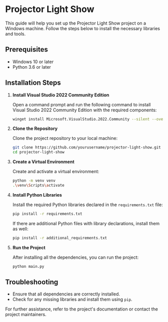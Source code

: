 # Projector Light Show

This guide will help you set up the Projector Light Show project on a Windows machine. Follow the steps below to install the necessary libraries and tools.

## Prerequisites

- Windows 10 or later
- Python 3.6 or later

## Installation Steps

1. **Install Visual Studio 2022 Community Edition**

    Open a command prompt and run the following command to install Visual Studio 2022 Community Edition with the required components:

    ```sh
    winget install Microsoft.VisualStudio.2022.Community --silent --override "--wait --quiet --add ProductLang En-us --add Microsoft.VisualStudio.Workload.NativeDesktop --includeRecommended"
    ```

2. **Clone the Repository**

    Clone the project repository to your local machine:

    ```sh
    git clone https://github.com/yourusername/projector-light-show.git
    cd projector-light-show
    ```

3. **Create a Virtual Environment**

    Create and activate a virtual environment:

    ```sh
    python -m venv venv
    .\venv\Scripts\activate
    ```

4. **Install Python Libraries**

    Install the required Python libraries declared in the `requirements.txt` file:

    ```sh
    pip install -r requirements.txt
    ```

    If there are additional Python files with library declarations, install them as well:

    ```sh
    pip install -r additional_requirements.txt
    ```

5. **Run the Project**

    After installing all the dependencies, you can run the project:

    ```sh
    python main.py
    ```

## Troubleshooting

- Ensure that all dependencies are correctly installed.
- Check for any missing libraries and install them using `pip`.

For further assistance, refer to the project's documentation or contact the project maintainers.
